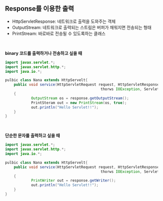 ## Response를 이용한 출력

- HttpServletResponse: 네트워크로 출력을 도와주는 객체
- OutputStream: 네트워크로 출력되는 스트림은 버퍼가 채워지면 전송되는 형태
- PrintStream: 바로바로 전송될 수 있도록하는 클래스

<br>

**binary 코드를 출력하거나 전송하고 싶을 때**

```java
import javax.servlet.*;
import javax.servlet.http.*;
import java.io.*;

pulbic class Nana extends HttpServelt{
	public void service(HttpServletRequest request, HttpServletResponse response)
											thorws IOException, ServletException
	{
			OutputStream os = response.getOutputStream();
			PrintSteram out = new PrintStream(os, true);
			out.println("Hello Servlet!!");
	}
}
```
<br>

**단순한 문자를 출력하고 싶을 때**

```java
import javax.servlet.*;
import javax.servlet.http.*;
import java.io.*;

pulbic class Nana extends HttpServelt{
	public void service(HttpServletRequest request, HttpServletResponse response)
											thorws IOException, ServletException
	{
			PrintWriter out = response.getWriter();
			out.println("Hello Servlet!!");
	}
}
```